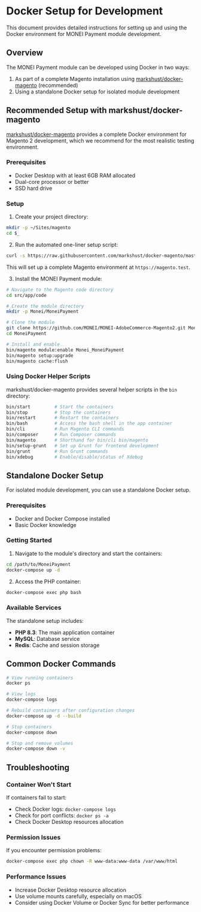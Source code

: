 # Docker Setup for Development

This document provides detailed instructions for setting up and using the Docker environment for MONEI Payment module development.

## Overview

The MONEI Payment module can be developed using Docker in two ways:

1. As part of a complete Magento installation using [markshust/docker-magento](https://github.com/markshust/docker-magento) (recommended)
2. Using a standalone Docker setup for isolated module development

## Recommended Setup with markshust/docker-magento

[markshust/docker-magento](https://github.com/markshust/docker-magento) provides a complete Docker environment for Magento 2 development, which we recommend for the most realistic testing environment.

### Prerequisites

- Docker Desktop with at least 6GB RAM allocated
- Dual-core processor or better
- SSD hard drive

### Setup

1. Create your project directory:

```bash
mkdir -p ~/Sites/magento
cd $_
```

2. Run the automated one-liner setup script:

```bash
curl -s https://raw.githubusercontent.com/markshust/docker-magento/master/lib/onelinesetup | bash -s -- magento.test community 2.4.7-p3
```

This will set up a complete Magento environment at `https://magento.test`.

3. Install the MONEI Payment module:

```bash
# Navigate to the Magento code directory
cd src/app/code

# Create the module directory
mkdir -p Monei/MoneiPayment

# Clone the module
git clone https://github.com/MONEI/MONEI-AdobeCommerce-Magento2.git MoneiPayment
cd MoneiPayment

# Install and enable
bin/magento module:enable Monei_MoneiPayment
bin/magento setup:upgrade
bin/magento cache:flush
```

### Using Docker Helper Scripts

markshust/docker-magento provides several helper scripts in the `bin` directory:

```bash
bin/start         # Start the containers
bin/stop          # Stop the containers
bin/restart       # Restart the containers
bin/bash          # Access the bash shell in the app container
bin/cli           # Run Magento CLI commands
bin/composer      # Run Composer commands
bin/magento       # Shorthand for bin/cli bin/magento
bin/setup-grunt   # Set up Grunt for frontend development
bin/grunt         # Run Grunt commands
bin/xdebug        # Enable/disable/status of Xdebug
```

## Standalone Docker Setup

For isolated module development, you can use a standalone Docker setup.

### Prerequisites

- Docker and Docker Compose installed
- Basic Docker knowledge

### Getting Started

1. Navigate to the module's directory and start the containers:

```bash
cd /path/to/MoneiPayment
docker-compose up -d
```

2. Access the PHP container:

```bash
docker-compose exec php bash
```

### Available Services

The standalone setup includes:

- **PHP 8.3**: The main application container
- **MySQL**: Database service
- **Redis**: Cache and session storage

## Common Docker Commands

```bash
# View running containers
docker ps

# View logs
docker-compose logs

# Rebuild containers after configuration changes
docker-compose up -d --build

# Stop containers
docker-compose down

# Stop and remove volumes
docker-compose down -v
```

## Troubleshooting

### Container Won't Start

If containers fail to start:

- Check Docker logs: `docker-compose logs`
- Check for port conflicts: `docker ps -a`
- Check Docker Desktop resources allocation

### Permission Issues

If you encounter permission problems:

```bash
docker-compose exec php chown -R www-data:www-data /var/www/html
```

### Performance Issues

- Increase Docker Desktop resource allocation
- Use volume mounts carefully, especially on macOS
- Consider using Docker Volume or Docker Sync for better performance
